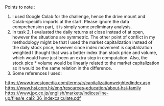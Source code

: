 Points to note : 

1. I used Google Colab for the challenge, hence the drive mount and Colab-speciifc imports at the start. Please ignore the data comprehension part, it is simply some preliminary analysis.
2. In task 2, I evaluated the daily returns at close instead of at open, however the situations are symmetric. The other point of conflict in my methodology might be that I used the market capitallzation instead of the daily stock price, however since index movement is capitalization weighted I thought that was a better index than stock price and volume, which would have just been an extra step in computation. Also, the stock pice * volume would be linearly related to the market capitalization so it would be the same relation in the difference.
3. Some references I used:
   
https://www.investopedia.com/terms/c/capitalizationweightedindex.asp
https://www.hsi.com.hk/eng/resources-education/about-hsi-family
https://www.jpx.co.jp/english/markets/indices/line-up/files/e_cal2_36_indexcalculate.pdf
